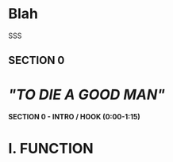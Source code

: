 # Blah
<!--- SECTION 0 ---> 
SSS



<h2>SECTION 0</h2>

# _"TO DIE A GOOD MAN"_

#### SECTION 0 - INTRO / HOOK (0:00-1:15)

# I. FUNCTION 
